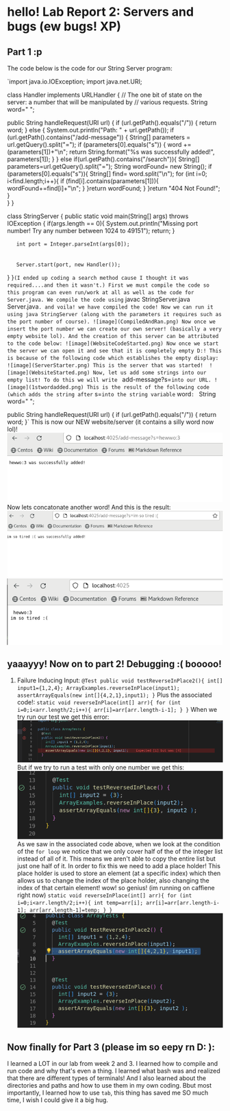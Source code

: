 # hello! Lab Report 2: Servers and bugs (ew bugs! XP)
## Part 1 :p
The code below is the code for our String Server program:

`import java.io.IOException;
import java.net.URI;


class Handler implements URLHandler {
   // The one bit of state on the server: a number that will be manipulated by
   // various requests.
   String word=" ";


   public String handleRequest(URI url) {
       if (url.getPath().equals("/")) {
           return word;
       }
       else {
           System.out.println("Path: " + url.getPath());
           if (url.getPath().contains("/add-message")) {
               String[] parameters = url.getQuery().split("=");
               if (parameters[0].equals("s")) {
                   word += (parameters[1])+"\n";
                   return String.format("%s was successfully added!", parameters[1]);
               }
           }
           else if(url.getPath().contains("/search")){
               String[] parameters=url.getQuery().split("=");
               String wordFound= new String();
               if (parameters[0].equals("s")){
                   String[] find= word.split("\n");
                   for (int i=0; i<find.length;i++){
                       if (find[i].contains(parameters[1])){
                           wordFound+=find[i]+"\n";
                       }
                   }return wordFound;
               }
           }return "404 Not Found!";
       }  
   }
}


class StringServer {
   public static void main(String[] args) throws IOException {
       if(args.length == 0){
           System.out.println("Missing port number! Try any number between 1024 to 49151");
           return;
       }


       int port = Integer.parseInt(args[0]);


       Server.start(port, new Handler());
   }
}`
(I ended up coding a search method cause I thought it was required....and then it wasn't.)
First we must compile the code so this program can even run/work at all as well as the code for Server.java. We compile the code using ` javac StringServer.java Server.java`.
and voila! we have compiled the code! Now we can run it using java StringServer (along with the parameters it requires such as the port number of course).
![image](CompiledAndRan.png)
Now once we insert the port number we can create our own server! (basically a very empty website lol). And the creation of this server can be attributed to the code below:
![image](WebsiteCodeStarted.png)
Now once we start the server we can open it and see that it is completely empty D:! This is because of the following code which establishes the empty display:
![image](ServerStarter.png)
This is the server that was started! 
![image](WebsiteStarted.png)
Now, let us add some strings into our empty list! To do this we will write ` add-message?s=` into our URL.
![image](1stwordadded.png)
This is the result of the following code (which adds the string after ` s=` into the string variable ` word`:
` String word=" ";


   public String handleRequest(URI url) {
       if (url.getPath().equals("/")) {
           return word;
       }`
This is now our NEW website/server (it contains a silly word now lol)!
![image](yay1stword.png)
Now lets concatonate another word! And this is the result:
![image](2ndwordadded.png)
![image](twowordsadded.png)
## yaaayyy! Now on to part 2! Debugging :( booooo!
1. Failure Inducing Input: 
`@Test
public void testReverseInPlace2(){
   int[] input1={1,2,4};
   ArrayExamples.reverseInPlace(input1);
   assertArrayEquals(new int[]{4,2,1},input1);
  }`
Plus the associated code!:
`static void reverseInPlace(int[] arr){
   for (int i=0;i<arr.length/2;i++){
      arr[i]=arr[arr.length-i-1];
      }
   }`
When we try run our test we get this error:
![image](dawrongtest.png)
But if we try to run a test with only one number we get this:
![image](dacorrecttest.png)
As we saw in the associated code above, when we look at the condition of the `for loop` we notice that we only cover half of the of the integer list instead of all of it. This means we aren't able to copy the entire list but just one half of it. 
In order to fix this we need to add a place holder! This place holder is used to store an element (at a specific index) which then allows us to change the index of the place holder, also changing the index of that certain element! wow! so genius! (im running on caffiene right now)
`static void reverseInPlace(int[] arr){
   for (int i=0;i<arr.length/2;i++){
      int temp=arr[i];
      arr[i]=arr[arr.length-i-1];
      arr[arr.length-1]=temp;
      }
   }`
![image](twocorrecttests.png)
## Now finally for Part 3 (please im so eepy rn D: ):
I learned a LOT in our lab from week 2 and 3. I learned how to compile and run code and why that's even a thing. I learned what bash was and realized that there are different types of terminals! And I also learned about the directories and paths and how to use them in my own coding. Bbut most importantly, I learned how to use `tab`, this thing has saved me SO much time, I wish I could give it a big hug.
